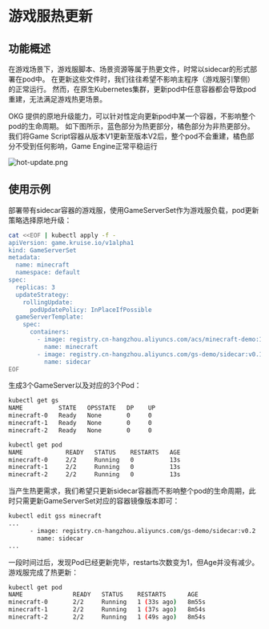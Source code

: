 # 游戏服热更新
## 功能概述
在游戏场景下，游戏服脚本、场景资源等属于热更文件，时常以sidecar的形式部署在pod中。
在更新这些文件时，我们往往希望不影响主程序（游戏服引擎侧）的正常运行。
然而，在原生Kubernetes集群，更新pod中任意容器都会导致pod重建，无法满足游戏热更场景。

OKG 提供的原地升级能力，可以针对性定向更新pod中某一个容器，不影响整个pod的生命周期。
如下图所示，蓝色部分为热更部分，橘色部分为非热更部分。我们将Game Script容器从版本V1更新至版本V2后，整个pod不会重建，橘色部分不受到任何影响，Game Engine正常平稳运行

![hot-update.png](/img/kruisegame/user-manuals/hot-update.png)

## 使用示例

部署带有sidecar容器的游戏服，使用GameServerSet作为游戏服负载，pod更新策略选择原地升级：

```bash
cat <<EOF | kubectl apply -f -
apiVersion: game.kruise.io/v1alpha1
kind: GameServerSet
metadata:
  name: minecraft
  namespace: default
spec:
  replicas: 3
  updateStrategy:
    rollingUpdate:
      podUpdatePolicy: InPlaceIfPossible
  gameServerTemplate:
    spec:
      containers:
        - image: registry.cn-hangzhou.aliyuncs.com/acs/minecraft-demo:1.12.2
          name: minecraft
        - image: registry.cn-hangzhou.aliyuncs.com/gs-demo/sidecar:v0.1
          name: sidecar
EOF
```

生成3个GameServer以及对应的3个Pod：

```bash
kubectl get gs
NAME          STATE   OPSSTATE   DP    UP
minecraft-0   Ready   None       0     0
minecraft-1   Ready   None       0     0
minecraft-2   Ready   None       0     0

kubectl get pod
NAME            READY   STATUS    RESTARTS   AGE
minecraft-0     2/2     Running   0          13s
minecraft-1     2/2     Running   0          13s
minecraft-2     2/2     Running   0          13s
```

当产生热更需求，我们希望只更新sidecar容器而不影响整个pod的生命周期，此时只需更新GameServerSet对应的容器镜像版本即可：

```bash
kubectl edit gss minecraft
...
      - image: registry.cn-hangzhou.aliyuncs.com/gs-demo/sidecar:v0.2
        name: sidecar
...
```

一段时间过后，发现Pod已经更新完毕，restarts次数变为1，但Age并没有减少。游戏服完成了热更新：

```bash
kubectl get pod
NAME              READY   STATUS    RESTARTS      AGE
minecraft-0       2/2     Running   1 (33s ago)   8m55s
minecraft-1       2/2     Running   1 (37s ago)   8m54s
minecraft-2       2/2     Running   1 (49s ago)   8m54s
```